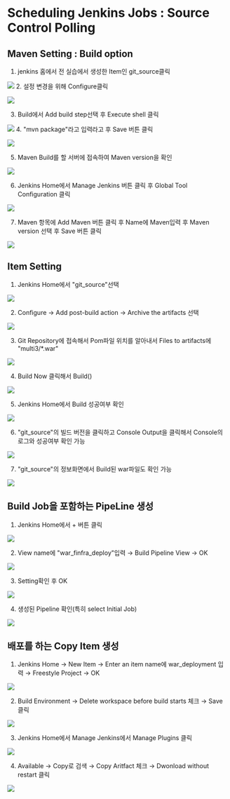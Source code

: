 # Scheduling Jenkins Jobs  : Source Control Polling
## Maven Setting : Build option
1. jenkins 홈에서 전 실습에서 생성한 Item인 git_source클릭

![](img/1.png)
2. 설정 변경을 위해 Configure클릭

![](img/2.png)

3. Build에서 Add build step선택 후 Execute shell 클릭

![](img/3.png)
4. "mvn package"라고 입력라고 후 Save 버튼 클릭

![](img/4.png)

5. Maven Build를 할 서버에 접속하여 Maven version을 확인

![](img/5.png)

6. Jenkins Home에서 Manage Jenkins 버튼 클릭 후 Global Tool Configuration 클릭

![](img/6.png)

7. Maven 항목에 Add Maven 버튼 클릭 후 Name에 Maven입력 후 Maven version 선택 후 Save 버튼 클릭

![](img/7.png)

## Item Setting
1. Jenkins Home에서 "git_source"선택

![](img/i1.png)

2. Configure → Add post-build action → Archive the artifacts 선택

![](img/i2.png)

3. Git Repository에 접속해서 Pom파일 위치를 알아내서 Files to artifacts에 "multi3/*.war"

![](img/i3.png)

4. Build Now 클릭해서 Build()

![](img/i4.png)

5. Jenkins Home에서 Build 성공여부 확인

![](img/i5.png)

6. "git_source"의 빌드 버전을 클릭하고 Console Output을 클릭해서 Console의 로그와 성공여부 확인 가능

![](img/i6.png)

7. "git_source"의 정보화면에서 Build된 war파일도 확인 가능

![](img/i7.png)

## Build Job을 포함하는 PipeLine 생성
1. Jenkins Home에서 + 버튼 클릭

![](img/p1.png)

2. View name에 "war_finfra_deploy"입력 → Build Pipeline View → OK

![](img/p2.png)

3. Setting확인 후 OK

![](img/p3.png)

4. 생성된 Pipeline 확인(특히 select Initial Job)

![](img/p4.png)



## 배포를 하는 Copy Item 생성
1. Jenkins Home → New Item → Enter an item name에  war_deployment 입력 → Freestyle Project → OK

![](img/c1.png)

2. Build Environment → Delete workspace before build starts 체크 → Save 클릭

![](img/c2.png)

3. Jenkins Home에서 Manage Jenkins에서 Manage Plugins 클릭

![](img/c3.png)

4. Available → Copy로 검색 → Copy Aritfact 체크 → Dwonload without restart 클릭

![](img/c4.png)
